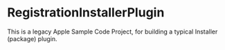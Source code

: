 # RegistrationInstallerPlugin

This is a legacy Apple Sample Code Project, for building a typical Installer (package) plugin.
